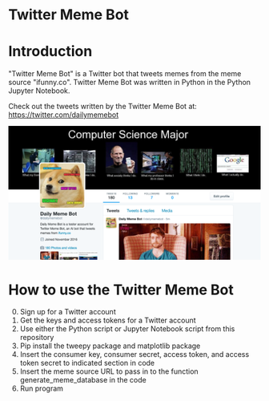 # Twitter Meme Bot
Introduction
=============
"Twitter Meme Bot" is a Twitter bot that tweets memes from the meme source "ifunny.co". Twitter Meme Bot was written in Python in the Python Jupyter Notebook. 

Check out the tweets written by the Twitter Meme Bot at: https://twitter.com/dailymemebot

![alt text](https://github.com/mimichen226/TwitterMemeBot/blob/master/Twitter%20Page.png?raw=true)

How to use the Twitter Meme Bot
===============================
0. Sign up for a Twitter account
1. Get the keys and access tokens for a Twitter account
2. Use either the Python script or Jupyter Notebook script from this repository
3. Pip install the tweepy package and matplotlib package
4. Insert the consumer key, consumer secret, access token, and access token secret to indicated section in code
5. Insert the meme source URL to pass in to the function generate_meme_database in the code
6. Run program

